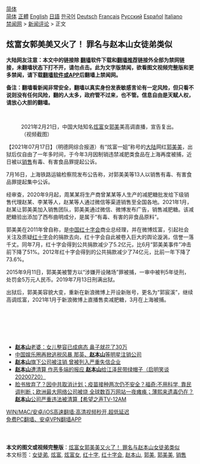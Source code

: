  <!-- 面包屑导航 --> <div class="breadcrumb"><!-- GTranslate: https://gtranslate.io/ -->  <div class="switcher notranslate">  <div class="selected">  <a href="#" onclick="return false;"> 简体</a>  </div>  <div class="option">  <a href="https://www.bannedbook.org" onclick="doGTranslate('zh-CN|zh-CN');jQuery('div.switcher div.selected a').html(jQuery(this).html());return false;" title="简体中文" class="nturl selected"> 简体</a>  <a href="https://www.bannedbook.org/zh-tw/" onclick="doGTranslate('zh-CN|zh-TW');jQuery('div.switcher div.selected a').html(jQuery(this).html());return false;" title="繁體中文" class="nturl"> 正體</a>  <a href="https://www.bannedbook.org/en/" onclick="doGTranslate('zh-CN|en');jQuery('div.switcher div.selected a').html(jQuery(this).html());return false;" title="English" class="nturl"> English</a>  <a href="https://www.bannedbook.org/ja/" onclick="doGTranslate('zh-CN|ja');jQuery('div.switcher div.selected a').html(jQuery(this).html());return false;" title="日本語" class="nturl"> 日語</a>  <a href="https://www.bannedbook.org/ko/" onclick="doGTranslate('zh-CN|ko');jQuery('div.switcher div.selected a').html(jQuery(this).html());return false;" title="한국어" class="nturl"> 한국어</a>  <a href="https://www.bannedbook.org/de/" onclick="doGTranslate('zh-CN|de');jQuery('div.switcher div.selected a').html(jQuery(this).html());return false;" title="Deutsch" class="nturl"> Deutsch</a>  <a href="https://www.bannedbook.org/fr/" onclick="doGTranslate('zh-CN|fr');jQuery('div.switcher div.selected a').html(jQuery(this).html());return false;" title="Français" class="nturl"> Français</a>  <a href="https://www.bannedbook.org/ru/" onclick="doGTranslate('zh-CN|ru');jQuery('div.switcher div.selected a').html(jQuery(this).html());return false;" title="Русский" class="nturl"> Русский</a>  <a href="https://www.bannedbook.org/es/" onclick="doGTranslate('zh-CN|es');jQuery('div.switcher div.selected a').html(jQuery(this).html());return false;" title="Español" class="nturl"> Español</a>  <a href="https://www.bannedbook.org/it/" onclick="doGTranslate('zh-CN|it');jQuery('div.switcher div.selected a').html(jQuery(this).html());return false;" title="Italiano" class="nturl"> Italiano</a>  </div>  </div>      <div class='breadcrumb-sub'><!-- Breadcrumb NavXT 6.3.0 --> <a href="https://www.bannedbook.org/" class="home">禁闻网</a> &gt; <a href="https://www.bannedbook.org/bnews/comments/" class="category">新闻评论</a> &gt; 正文</div></div><h2>炫富女郭美美又火了！ 罪名与赵本山女徒弟类似</h2> <p class="notice"><b>大陆网友注意：本文中的链接除 <a href="https://github.com/bannedbook/fanqiang" >翻墙</a>软件下载和<a href="https://github.com/killgcd/justmysocks/blob/master/README.md">翻墙推荐</a>链接外全部为禁网链接，未翻墙状态下打不开，请勿点击。此为文字版禁闻，欲看图文视频完整版和更多禁闻，请下载<a href="https://github.com/bannedbook/fanqiang">翻墙软件或APP</a>后翻墙上禁闻网。</p><p>备注：翻墙看新闻非常安全，翻墙以真实身份发表敏感言论有一定风险，但只看不说则没有任何风险，翻的人太多，政府管不过来，也不管。信息自由是天赋人权，请放心大胆的翻墙。</b></p>  <div class="entry"> <br /> <figure><a href="https://i2.wp.com/upload-images-bucket-v64rleca837do.s3.eu-west-1.amazonaws.com/wp-content/uploads/2021/07/17155308/biao-zhi-tu-7-800x450-1-800x450-1.jpeg?fit=800%2C450&#038;ssl=1" data-caption="2021年2月21日，中国大陆知名炫富女郭美美高调直播，宣告复出。（视频截图）"></a><figcaption class="wp-caption-text">2021年2月21日，中国大陆知名<a href="https://www.bannedbook.org/bnews/tag/%e7%82%ab%e5%af%8c/" class="st_tag internal_tag" rel="tag" title="标签 炫富 下的日志">炫富</a>女<a href="https://www.bannedbook.org/bnews/tag/%e9%83%ad%e7%be%8e/" class="st_tag internal_tag" rel="tag" title="标签 郭美 下的日志">郭美</a>美高调直播，宣告复出。（视频截图）</figcaption></figure> <p>【2021年07月17日】（明德网综合报道）有“炫富一姐”称号的<span class='wp_keywordlink_affiliate'><a href="https://www.bannedbook.org/" title="大陆" target="_blank">大陆</a></span>网红<a href="https://www.bannedbook.org/bnews/tag/%e9%83%ad%e7%be%8e%e7%be%8e/" class="st_tag internal_tag" rel="tag" title="标签 郭美美 下的日志">郭美美</a>，出狱后仅自由了一年多时间，于今年3月因制销违禁减肥类食品在上海再度被捕，近日被以<a href="https://www.bannedbook.org/bnews/tag/%E9%94%80%E5%94%AE/" class="st_tag internal_tag" rel="tag" title="标签 销售 下的日志">销售</a>有毒、有害食品罪提起公诉。</p> <p>7月16日，上海铁路运输检察院发布公告称，对郭美美等13人以销售有毒、有害食品罪提起集中公诉。</p>  <p>经审查，2020年9月起，周某某将生产商曾某某等人生产的减肥糖批发给下级销售代理赵某、李某等人，赵某等人通过微信等渠道销售至全国各地。2021年1月，赵某让郭美美加入销售团队，郭美美通过微信、微博发布广告，销售减肥糖。该减肥糖验出添加了西布曲明成分，是属于“有毒、有害的非食品原料”。</p> <p>郭美美在2011年曾自称，是<span class='wp_keywordlink_affiliate'><a href="https://www.bannedbook.org/" title="中国" target="_blank">中国</a></span><a href="https://www.bannedbook.org/bnews/tag/%E7%BA%A2%E5%8D%81%E5%AD%97%E4%BC%9A/" class="st_tag internal_tag" rel="tag" title="标签 红十字会 下的日志">红十字会</a>商业总经理，并在微博炫富，引起社会关注及质疑<a href="https://www.bannedbook.org/bnews/tag/%E7%BA%A2%E5%8D%81%E5%AD%97/" class="st_tag internal_tag" rel="tag" title="标签 红十字 下的日志">红十字</a>会的捐款去向，红十字会自此被卷入巨大的舆论漩涡，信誉一落千丈。同年7月，红十字会得到公共捐款减少了5.2亿元，比6月“郭美美事件”冲击前下降了51%。2012年红十字会得到的公共捐款减少了74亿元，比前一年下降了73.6%。</p>  <p>2015年9月11日，郭美美被警方以“涉嫌开设赌场”罪被捕，一审中被判5年徒刑，处罚金5万元人民币。2019年7月13日刑满出狱。</p> <p>出狱后，郭美美容貌大变，重新在新浪微博上开设新账号，更名为“郭宸溪”，继续高调炫富，2021年1月于新浪微博上直播售卖减肥糖，3月在上海被捕。</p>  <p>&nbsp;</p> <p>&nbsp;</p>  <p>&nbsp;</p> <ul class='op-related-articles' title='相关阅读'> <li><a href='https://www.bannedbook.org/bnews/yule/20210605/1560577.html' target='_blank'><b>赵本山</b>老婆：女儿整容已成病态 鼻子就花了30万</a></li> <li><a href='https://www.bannedbook.org/bnews/cbnews/20210430/1536542.html' target='_blank'>中国娱乐圈再掀逃税风暴 那英、<b>赵本山</b>等明星注销公司</a></li> <li><a href='https://www.bannedbook.org/bnews/cbnews/20210325/1512507.html' target='_blank'><b>赵本山</b>旗下公司被注销 曾被列入严重失信企业</a></li> <li><a href='https://www.bannedbook.org/bnews/bannedvideo/20210312/1503562.html' target='_blank'><b>赵本山</b>遭清算 作恶多端的报应 <b>赵本山</b>给江泽民带绿帽子（启明笑谈20200720）</a></li> <li><a href='https://www.bannedbook.org/bnews/comments/20210312/1503378.html' target='_blank'>脸书放弃了？因中共取消计划；疫苗接种两次仍不安全？福奇:不用科学, 靠民调判断；欧洲最大网络公司被烧 全球数百万网站一夜瘫痪；薄熙来遗毒仍在？ <b>赵本山</b>公司严重违法被清算【希望之声TV-12AM</a></li> </ul> <p class="texttj"> <a href="https://github.com/bannedbook/fanqiang/wiki/V2ray%E6%9C%BA%E5%9C%BA" target="_blank">WIN/MAC/安卓/iOS高速翻墙:高清视频秒开,超低延迟</a><br/> <a href="https://github.com/bannedbook/fanqiang/wiki/%E7%A6%81%E9%97%BB%E7%BD%91%E5%AE%89%E5%8D%93%E7%BF%BB%E5%A2%99%E6%96%B0%E9%97%BBAPP" target="_blank">免费PC翻墙、安卓VPN翻墙APP</a></p><p>&nbsp;</p><a name='sharetosocial'></a>  <div style="margin-bottom:5px;padding-bottom:5px;clear:both"> <div id="archive-pix-1" class="banner-ads"> <!-- AuctionX Display platform tag START --> <div id="26318x728x90x621x_ADSLOT2" clicktrack="%%CLICK_URL_ESC%%"></div> <!-- AuctionX Display platform tag END --> </div> <div id="archive-pix-2" class="banner-ads"> <!-- AuctionX Display platform tag START --> <div id="26315x300x250x621x_ADSLOT2" clicktrack="%%CLICK_URL_ESC%%"></div> <!-- AuctionX Display platform tag END --> </div> </div>    <div id="archive-pix-1" class="banner-ads"> <!-- AuctionX Display platform tag START --> <div id="26318x728x90x621x_ADSLOT3" clicktrack="%%CLICK_URL_ESC%%"></div> <!-- AuctionX Display platform tag END --> </div> <div><b>本文的图文或视频完整版</b>：<a href='https://www.bannedbook.org/bnews/comments/20210718/1589164.html'>炫富女郭美美又火了！ 罪名与赵本山女徒弟类似</a></div>  </div><!--END ENTRY--> <div class="postfooter"> <div>本文标签：<a href="https://www.bannedbook.org/bnews/tag/%E5%A5%B3%E5%BE%92%E5%BC%9F/" rel="tag">女徒弟</a>, <a href="https://www.bannedbook.org/bnews/tag/%e7%82%ab%e5%af%8c/" rel="tag">炫富</a>, <a href="https://www.bannedbook.org/bnews/tag/%e7%82%ab%e5%af%8c%e5%a5%b3/" rel="tag">炫富女</a>, <a href="https://www.bannedbook.org/bnews/tag/%E7%BA%A2%E5%8D%81%E5%AD%97/" rel="tag">红十字</a>, <a href="https://www.bannedbook.org/bnews/tag/%E7%BA%A2%E5%8D%81%E5%AD%97%E4%BC%9A/" rel="tag">红十字会</a>, <a href="https://www.bannedbook.org/bnews/tag/%e8%b5%b5%e6%9c%ac%e5%b1%b1/" rel="tag">赵本山</a>, <a href="https://www.bannedbook.org/bnews/tag/%e9%83%ad%e7%be%8e/" rel="tag">郭美</a>, <a href="https://www.bannedbook.org/bnews/tag/%e9%83%ad%e7%be%8e%e7%be%8e/" rel="tag">郭美美</a>, <a href="https://www.bannedbook.org/bnews/tag/%E9%94%80%E5%94%AE/" rel="tag">销售</a></div>  </div><!--END POSTFOOTER--> 